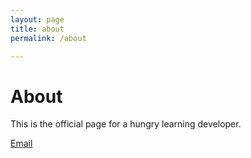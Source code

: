 ```yaml
---
layout: page
title: about
permalink: /about

---
```


# About

This is the official page for a hungry learning developer.

[Email](mailto:mamoorjaankhan@gmail.com)
